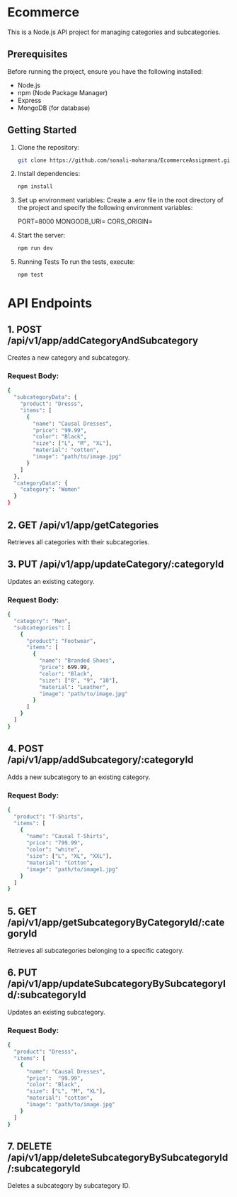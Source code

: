 
# Ecommerce

This is a Node.js API project for managing categories and subcategories.

## Prerequisites

Before running the project, ensure you have the following installed:

- Node.js
- npm (Node Package Manager)
- Express
- MongoDB (for database)

## Getting Started

1. Clone the repository:

   ```bash
   git clone https://github.com/sonali-moharana/EcommerceAssignment.git
   ````
2. Install dependencies:

    ```bash
    npm install
    ```

3. Set up environment variables:
    Create a .env file in the root directory of the project and specify the following environment variables:

    PORT=8000
    MONGODB_URI=<mongodb-uri>
    CORS_ORIGIN=<cors-origin>

4. Start the server:
    ```bash
    npm run dev
    ```

5. Running Tests
    To run the tests, execute:

    ```bash
    npm test
    ````
    
# API Endpoints
## 1. POST /api/v1/app/addCategoryAndSubcategory
Creates a new category and subcategory.

### Request Body:
```sh
{
  "subcategoryData": {
    "product": "Dresss",
    "items": [
      {
        "name": "Causal Dresses",
        "price": "99.99",
        "color": "Black",
        "size": ["L", "M", "XL"],
        "material": "cotton",
        "image": "path/to/image.jpg"
      }
    ]
  },
  "categoryData": {
    "category": "Women"
  }
}
```
## 2. GET /api/v1/app/getCategories
Retrieves all categories with their subcategories.

## 3. PUT /api/v1/app/updateCategory/:categoryId
Updates an existing category.

### Request Body:

```sh
{
  "category": "Men",
  "subcategories": [
    {
      "product": "Footwear",
      "items": [
        {
          "name": "Branded Shoes",
          "price": 699.99,
          "color": "Black",
          "size": ["8", "9", "10"],
          "material": "Leather",
          "image": "path/to/image.jpg"
        }
      ]
    }
  ]
}
```
## 4. POST /api/v1/app/addSubcategory/:categoryId
Adds a new subcategory to an existing category.

### Request Body:

```sh
{
  "product": "T-Shirts",
  "items": [
    {
      "name": "Causal T-Shirts",
      "price": "799.99",
      "color": "white",
      "size": ["L", "XL", "XXL"],
      "material": "Cotton",
      "image": "path/to/image1.jpg"
    }
  ]
}
```
## 5. GET /api/v1/app/getSubcategoryByCategoryId/:categoryId
Retrieves all subcategories belonging to a specific category.

## 6. PUT /api/v1/app/updateSubcategoryBySubcategoryId/:subcategoryId
Updates an existing subcategory.

### Request Body:

```sh
{
  "product": "Dresss",
  "items": [
    {
      "name": "Causal Dresses",
      "price":  "99.99",
      "color": "Black",
      "size": ["L", "M", "XL"],
      "material": "cotton",
      "image": "path/to/image.jpg"
    }
  ]
}
```
## 7. DELETE /api/v1/app/deleteSubcategoryBySubcategoryId/:subcategoryId
Deletes a subcategory by subcategory ID.